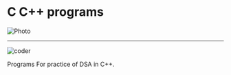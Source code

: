 # C C++ programs

<img src="https://media.geeksforgeeks.org/wp-content/cdn-uploads/20220509120600/Learn-Data-Structures-and-Algorithms-Easily.gif" alt="Photo">

---

<img src="https://cdn.dribbble.com/users/730703/screenshots/6581243/avento.gif" alt="coder">

Programs For practice of DSA in C++.
